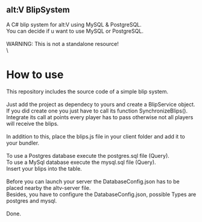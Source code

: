 ## alt:V BlipSystem
A C# blip system for alt:V using MySQL & PostgreSQL.\
You can decide if u want to use MySQL or PostgreSQL.\
\
WARNING: This is not a standalone resource!\
\
# How to use
This repository includes the source code of a simple blip system.\
\
Just add the project as dependecy to yours and create a BlipService object.\
If you did create one you just have to call its function SynchronizeBlips().\
Integrate its call at points every player has to pass otherwise not all players will receive the blips.\
\
In addition to this, place the blips.js file in your client folder and add it to your bundler.\
\
To use a Postgres database execute the postgres.sql file (Query).\
To use a MySql database execute the mysql.sql file (Query).\
Insert your blips into the table.\
\
Before you can launch your server the DatabaseConfig.json has to be placed nearby the altv-server file.\
Besides, you have to configure the DatabaseConfig.json, possible Types are postgres and mysql.\
\
Done.